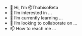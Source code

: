 - 👋 Hi, I’m @ThabisoBeta
- 👀 I’m interested in ...
- 🌱 I’m currently learning ...
- 💞️ I’m looking to collaborate on ...
- 📫 How to reach me ...

<!---
ThabisoBeta/ThabisoBeta is a ✨ special ✨ repository because its `README.md` (this file) appears on your GitHub profile.
You can click the Preview link to take a look at your changes.
--->
